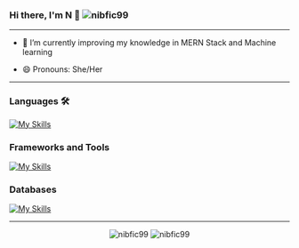 ### Hi there, I'm N 👋 <img src="https://komarev.com/ghpvc/?username=nibfic99&label=Profile%20views&color=0e75b6&style=flat" alt="nibfic99" /> 
	

<hr>


- 🌱 I’m currently improving my knowledge in MERN Stack and Machine learning
<!-- - 💬 Ask me about ... -->
<!-- - 📫 How to reach me: ... -->
- 😄 Pronouns: She/Her

<!-- - ⚡ Fun fact: I.. -->

<hr>

### Languages 🛠
[![My Skills](https://skillicons.dev/icons?i=nodejs,python,cpp,java)](https://skillicons.dev)

### Frameworks and Tools
[![My Skills](https://skillicons.dev/icons?i=git,react,express,heroku,netlify,eclipse,vscode,github)](https://skillicons.dev)


### Databases
[![My Skills](https://skillicons.dev/icons?i=mongodb,postgres)](https://skillicons.dev)

<hr>

<p align="center">
	<img src="https://github-readme-stats.vercel.app/api?username=nibfic99&show_icons=true&locale=en&theme=dark" alt="nibfic99" />
  	<img src="https://github-readme-stats.vercel.app/api/top-langs?username=nibfic99&show_icons=true&locale=en&layout=compact&theme=dark" alt="nibfic99" />
</p>
